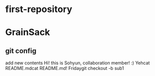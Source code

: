 # first-repository
# GrainSack
## git config
add new contents
Hi! this is Sohyun, collaboration member! :)
 Yehcat README.mdcat README.md!
Fridaygit checkout -b sub1
